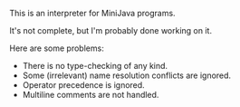 This is an interpreter for MiniJava programs.

It's not complete, but I'm probably done working on it.

Here are some problems:
* There is no type-checking of any kind.
* Some (irrelevant) name resolution conflicts are ignored.
* Operator precedence is ignored.
* Multiline comments are not handled.
